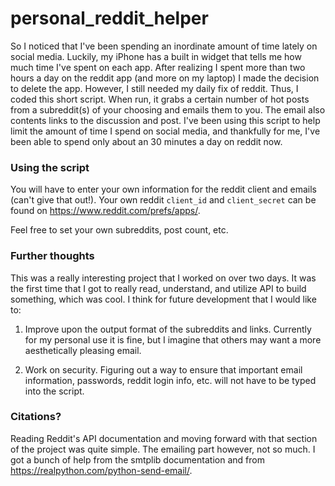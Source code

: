 # personal_reddit_helper

So I noticed that I've been spending an inordinate amount of time lately on social media. Luckily, my iPhone has a built in widget that tells me how much time I've spent on each app. After realizing I spent more than two hours a day on the reddit app (and more on my laptop) I made the decision to delete the app. However, I still needed my daily fix of reddit. Thus, I coded this short script. When run, it grabs a certain number of hot posts from a subreddit(s) of your choosing and emails them to you. The email also contents links to the discussion and post. I've been using this script to help limit the amount of time I spend on social media, and thankfully for me, I've been able to spend only about an 30 minutes a day on reddit now. 

### Using the script

You will have to enter your own information for the reddit client and emails (can't give that out!). Your own reddit `client_id` and `client_secret` can be found on https://www.reddit.com/prefs/apps/. 

Feel free to set your own subreddits, post count, etc. 

### Further thoughts

This was a really interesting project that I worked on over two days. It was the first time that I got to really read, understand, and utilize API to build something, which was cool. I think for future development that I would like to: 

1. Improve upon the output format of the subreddits and links. Currently for my personal use it is fine, but I imagine that others may want a more aesthetically pleasing email. 

2. Work on security. Figuring out a way to ensure that important email information, passwords, reddit login info, etc. will not have to be typed into the script. 

### Citations?

Reading Reddit's API documentation and moving forward with that section of the project was quite simple. The emailing part however, not so much. I got a bunch of help from the smtplib documentation and from https://realpython.com/python-send-email/. 
